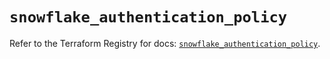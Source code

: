 # `snowflake_authentication_policy`

Refer to the Terraform Registry for docs: [`snowflake_authentication_policy`](https://registry.terraform.io/providers/snowflake-labs/snowflake/1.0.4/docs/resources/authentication_policy).
